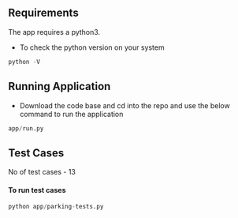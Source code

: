 ## Requirements
The app requires a python3. 

- To check the python version on your system
```python
python -V 
```

## Running Application
- Download the code base and cd into the repo and use the below command to run the application
```python
app/run.py
```

## Test Cases
No of test cases - 13


#### To run test cases

```python
python app/parking-tests.py 
```